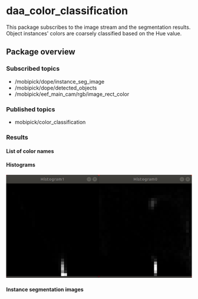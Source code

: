 daa_color_classification
========================

This package subscribes to the image stream and the segmentation results.
Object instances' colors are coarsely classified based on the Hue value.

Package overview
----------------

### Subscribed topics

* /mobipick/dope/instance_seg_image
* /mobipick/dope/detected_objects
* /mobipick/eef_main_cam/rgb/image_rect_color

### Published topics

* mobipick/color_classification

### Results

#### List of color names

#### Histograms

![](results/Histograms.png)

#### Instance segmentation images
